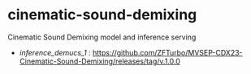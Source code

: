 # cinematic-sound-demixing
Cinematic Sound Demixing model and inference serving

- *inference_demucs_1* : https://github.com/ZFTurbo/MVSEP-CDX23-Cinematic-Sound-Demixing/releases/tag/v.1.0.0